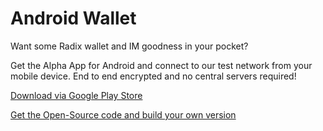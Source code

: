 # Android Wallet

Want some Radix wallet and IM goodness in your pocket?  
  
Get the Alpha App for Android and connect to our test network from your mobile device. End to end encrypted and no central servers required!

[Download via Google Play Store](https://play.google.com/apps/testing/com.radixdlt.android)

[Get the Open-Source code and build your own version](https://github.com/radixdlt/android-client-sample)





